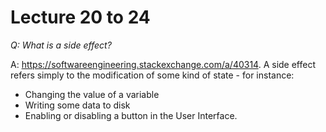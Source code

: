 # Lecture 20 to 24

_Q: What is a side effect?_

A: https://softwareengineering.stackexchange.com/a/40314.
A side effect refers simply to the modification of some kind of state - for instance:

- Changing the value of a variable
- Writing some data to disk
- Enabling or disabling a button in the User Interface.
